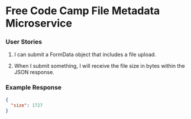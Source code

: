 # Free Code Camp File Metadata Microservice

### User Stories

1) I can submit a FormData object that includes a file upload.

2) When I submit something, I will receive the file size in bytes within the JSON response.

### Example Response

````json
{
  "size": 1727
}
````

